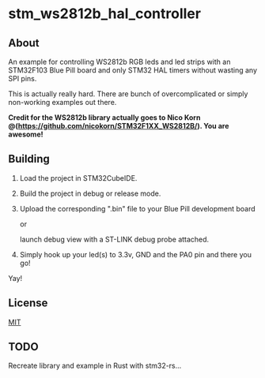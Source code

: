 # stm_ws2812b_hal_controller

## About

An example for controlling WS2812b RGB leds and led strips with an STM32F103 Blue Pill board and only STM32 HAL timers without wasting any SPI pins.

This is actually really hard.
There are bunch of overcomplicated or simply non-working examples out there.

**Credit for the WS2812b library actually goes to Nico Korn @(https://github.com/nicokorn/STM32F1XX_WS2812B/).
You are awesome!**

## Building

1. Load the project in STM32CubeIDE.

2. Build the project in debug or release mode.

3. Upload the corresponding ".bin" file to your Blue Pill development board 

	or 
	
   launch debug view with a ST-LINK debug probe attached.
   
4. Simply hook up your led(s) to 3.3v, GND and the PA0 pin and there you go!

Yay!

## License

[MIT](https://choosealicense.com/licenses/mit/)

## TODO

Recreate library and example in Rust with stm32-rs...
